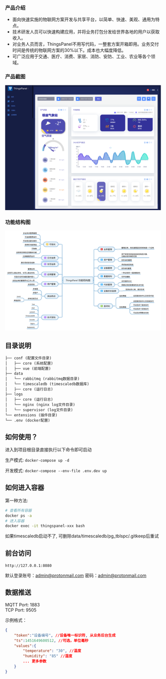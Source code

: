 ### 产品介绍

- 面向快速实施的物联网方案开发与共享平台，以简单、快速、美观、通用为特点。
- 技术研发人员可以快速构建应用，并将业务打包分发给世界各地的用户以获取收入。
- 对业务人员而言，ThingsPanel不用写代码，一整套方案开箱即用。业务交付时间是传统的物联网方案的30%以下。成本也大幅度降低。
- 可广泛应用于交通、医疗、消费、家居、消防、安防、工业、农业等各个领域。

### 产品截图
![可视化界面截图](https://raw.githubusercontent.com/universe-hsh/assets/master/images/demo.png "Thingspanel-Dashboard.png")

### 功能结构图

![功能结构图](https://raw.githubusercontent.com/universe-hsh/assets/master/images/structure.png "structure.png")

## 目录说明

```
├── conf (配置文件目录)
│   ├── core (系统配置)
│   ├── vue (前端配置)
├── data
│   └── rabbitmq (rabbitmq数据目录)
│   └── timescaledb (timescaledb数据库)
│   ├── core (运行日志)
├── logs
│   ├── core (运行日志)
│   └── nginx (nginx log文件目录)
│   └── supervisor (log文件目录)
└── entensions (插件目录)
└── .env (docker配置)
```

## 如何使用？

进入到项目根目录直接执行以下命令即可启动

生产模式: `docker-compose up -d`

开发模式: `docker-compose --env-file .env.dev up`

## 如何进入容器

第一种方法: 

```bash
# 查看所有容器
docker ps -a
# 进入容器
docker exec -it thingspanel-xxx bash
```

如果timescaledb启动不了, 可删除data/timescaledb/pg_tblspc/.gitkeep后重试

## 前台访问
`http://127.0.0.1:8080`

默认登录账号：admin@protonmail.com 密码：admin@protonmail.com

## 数据推送
MQTT Port: 1883\
TCP Port: 9505

示例格式：
```json
{
    "token":"设备编号", //设备唯一标识符, 从业务后台生成
    "ts":1451649600512, //可选，单位毫秒
    "values":{
        "temperature": "30", //温度
        "humidity": "85" //湿度
        ... 更多参数
    }
}
```
